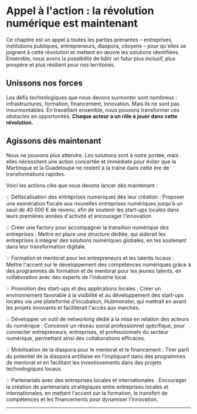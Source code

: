 # Appel à l'action : la révolution numérique est maintenant

Ce chapitre est un appel à toutes les parties prenantes – entreprises, institutions publiques, entrepreneurs, diaspora, citoyens – pour qu'elles se joignent à cette révolution et mettent en œuvre les solutions identifiées. Ensemble, nous avons la possibilité de bâtir un futur plus inclusif, plus prospère et plus résilient pour nos territoires.

## Unissons nos forces

Les défis technologiques que nous devons surmonter sont nombreux : infrastructures, formation, financement, innovation. Mais ils ne sont pas insurmontables. En travaillant ensemble, nous pouvons transformer ces obstacles en opportunités. **Chaque acteur a un rôle à jouer dans cette révolution.**

## Agissons dès maintenant

Nous ne pouvons plus attendre. Les solutions sont à notre portée, mais elles nécessitent une action concertée et immédiate pour éviter que la Martinique et la Guadeloupe ne restent à la traîne dans cette ère de transformations rapides.

Voici les actions clés que nous devons lancer dès maintenant :

💡 Défiscalisation des entreprises numériques dès leur création : Proposer une exonération fiscale aux nouvelles entreprises numériques jusqu'à un seuil de 40 000 € de revenu, afin de soutenir les start-ups locales dans leurs premières années d'activité et encourager l'innovation.

💡 Créer une factory pour accompagner la transition numérique des entreprises : Mettre en place une structure dédiée, qui aiderait les entreprises à intégrer des solutions numériques globales, en les soutenant dans leur transformation digitale.

💡 Formation et mentorat pour les entrepreneurs et les talents locaux : Mettre l'accent sur le développement des compétences numériques grâce à des programmes de formation et de mentorat pour les jeunes talents, en collaboration avec des experts de l'industrie local.

💡 Promotion des start-ups et des applications locales : Créer un environnement favorable à la visibilité et au développement des start-ups locales via une plateforme d'incubation, Hubmonster, qui mettrait en avant les projets innovants et faciliterait l'accès aux marchés.

💡 Développer un outil de networking dédié à la mise en relation des acteurs du numérique : Concevoir un réseau social professionnel spécifique, pour connecter entrepreneurs, entreprises, et professionnels du secteur numérique, permettant ainsi des collaborations efficaces.

💡 Mobilisation de la diaspora pour le mentorat et le financement : Tirer parti du potentiel de la diaspora antillaise en l'impliquant dans des programmes de mentorat et en facilitant les investissements dans des projets technologiques locaux.

💡 Partenariats avec des entreprises locales et internationales : Encourager la création de partenariats stratégiques entre entreprises locales et internationales, en mettant l'accent sur la formation, le transfert de compétences et les financements pour dynamiser l'innovation.

---

